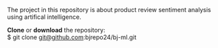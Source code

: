 The project in this repository is about product review sentiment analysis using artifical intelligence.

**Clone** or **download** the repository:   
 $ git clone git@github.com:bjrepo24/bj-ml.git

